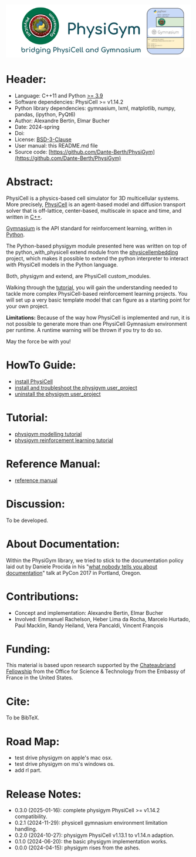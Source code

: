 <!--
git tag -a v0.0.0 -m'version 0.0.0'
git push --tag
-->

![physigym logo & title](man/img/physigym_title_v0.0.0.png)


# Header:

+ Language: C++11 and Python [>= 3.9](https://devguide.python.org/versions/)
+ Software dependencies: PhysiCell >= v1.14.2
+ Python library dependencies: gymnasium, lxml, matplotlib, numpy, pandas, (ipython, PyQt6)
+ Author: Alexandre Bertin, Elmar Bucher
+ Date: 2024-spring
+ Doi:
+ License: [BSD-3-Clause](https://en.wikipedia.org/wiki/BSD_licenses)
+ User manual: this README.md file
+ Source code: [https://github.com/Dante-Berth/PhysiGym](https://github.com/Dante-Berth/PhysiGym)


# Abstract:

PhysiCell is a physics-based cell simulator for 3D multicellular systems.
More precisely, [PhysiCell](https://github.com/MathCancer/PhysiCell) is an agent-based model and diffusion transport solver that is off-lattice, center-based, multiscale in space and time, and written in [C++](https://en.wikipedia.org/wiki/C%2B%2B).

[Gymnasium](https://gymnasium.farama.org/main/) is the API standard for reinforcement learning, written in [Python](https://en.wikipedia.org/wiki/Python_(programming_language)).

The Python-based physigym module presented here was written on top of the python_with_physicell extend module from the [physicellembedding](https://github.com/elmbeech/physicellembedding) project, which makes it possible to extend the python interpreter to interact with PhysiCell models in the Python language.

Both, physigym and extend, are PhysiCell custom_modules.

Walking through the [tutorial](https://github.com/Dante-Berth/PhysiGym/blob/main/man/TUTORIAL_physigym.md), you will gain the understanding needed to tackle more complex PhysiCell-based reinforcement learning projects.
You will set up a very basic template model that can figure as a starting point for your own project.

**Limitations:** Because of the way how PhysiCell is implemented and run, it is not possible to generate more than one PhysiCell Gymnasium environment per runtime. A runtime warning will be thrown if you try to do so.

May the force be with you!


# HowTo Guide:

+ [install PhysiCell](https://github.com/Dante-Berth/PhysiGym/blob/main/man/HOWTO_physicell.md)
+ [install and troubleshoot the physigym user_project](https://github.com/Dante-Berth/PhysiGym/blob/main/man/HOWTO_physigym.md)
+ [uninstall the physigym user_project](https://github.com/Dante-Berth/PhysiGym/blob/main/man/HOWTO_purge.md)


# Tutorial:

+ [physigym modelling tutorial](https://github.com/Dante-Berth/PhysiGym/blob/main/man/TUTORIAL_physigym_model.md)
+ [physigym reinforcement learning tutorial](https://github.com/Dante-Berth/PhysiGym/blob/main/man/TUTORIAL_physigym_rl.md)


# Reference Manual:

+ [reference manual](https://github.com/Dante-Berth/PhysiGym/blob/main/man/REFERENCE.md)


# Discussion:

To be developed.


# About Documentation:

Within the PhysiGym library, we tried to stick to the documentation policy laid out by Daniele Procida in his "[what nobody tells you about documentation](https://www.youtube.com/watch?v=azf6yzuJt54)" talk at PyCon 2017 in Portland, Oregon.


# Contributions:

+ Concept and implementation: Alexandre Bertin, Elmar Bucher
+ Involved: Emmanuel Rachelson, Heber Lima da Rocha, Marcelo Hurtado, Paul Macklin, Randy Heiland, Vera Pancaldi, Vincent François


# Funding:

This material is based upon research supported by the [Chateaubriand Fellowship](https://chateaubriand-fellowship.org/) from the Office for Science & Technology from the Embassy of France in the United States.


# Cite:

To be BibTeX.


# Road Map:

+ test drive physigym on apple's mac osx.
+ test drive physigym on ms's windows os.
+ add rl part.


# Release Notes:

+ 0.3.0 (2025-01-16): complete physigym PhysiCell >= v1.14.2 compatibility.
+ 0.2.1 (2024-11-29): physicell gymnasium environment limitation handling.
+ 0.2.0 (2024-10-27): physigym PhysiCell v1.13.1 to v1.14.n adaption.
+ 0.1.0 (2024-06-20): the basic physigym implementation works.
+ 0.0.0 (2024-04-15): physigym rises from the ashes.

